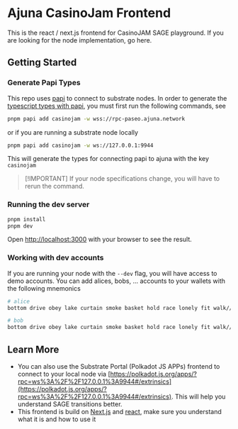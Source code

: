 # Ajuna CasinoJam Frontend

This is the react / next.js frontend for CasinoJAM SAGE playground. If you are
looking for the node implementation, go here.

## Getting Started

### Generate Papi Types

This repo uses [papi](https://papi.how) to connect to substrate nodes. In order
to generate the [typescript types with papi](https://papi.how/codegen), you must
first run the following commands, see

```bash
pnpm papi add casinojam -w wss://rpc-paseo.ajuna.network
```

or if you are running a substrate node locally

```bash
pnpm papi add casinojam -w ws://127.0.0.1:9944
```

This will generate the types for connecting papi to ajuna with the key
`casinojam`

> [!IMPORTANT] If your node specifications change, you will have to rerun the
> command.

### Running the dev server

```bash
pnpm install
pnpm dev
```

Open [http://localhost:3000](http://localhost:3000) with your browser to see the
result.

### Working with dev accounts

If you are running your node with the `--dev` flag, you will have access to demo
accounts. You can add alices, bobs, ... accounts to your wallets with the
following mnemonics

```bash
# alice
bottom drive obey lake curtain smoke basket hold race lonely fit walk//Alice

# bob
bottom drive obey lake curtain smoke basket hold race lonely fit walk//Bob
```

## Learn More

- You can also use the Substrate Portal (Polkadot JS APPs) frontend to connect
  to your local node via
  [https://polkadot.js.org/apps/?rpc=ws%3A%2F%2F127.0.0.1%3A9944#/extrinsics](https://polkadot.js.org/apps/?rpc=ws%3A%2F%2F127.0.0.1%3A9944#/extrinsics).
  This will help you understand SAGE transitions better.
- This frontend is build on [Next.js](https://nextjs.org/docs) and
  [react](https://react.dev), make sure you understand what it is and how to use
  it
